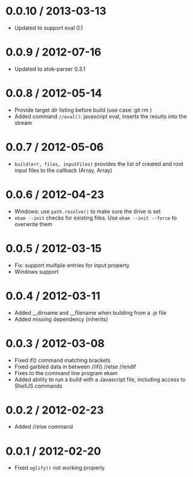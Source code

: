 0.0.10 / 2013-03-13
===================

* Updated to support eval 0.1

0.0.9 / 2012-07-16
==================

* Updated to atok-parser 0.3.1

0.0.8 / 2012-05-14
==================

* Provide target dir listing before build (use case: git rm <delta>)
* Added command `//eval()`: javascript eval, inserts the results into the stream

0.0.7 / 2012-05-06
==================

* `build(err, files, inputFiles)` provides the list of created and root input files to the callback (Array, Array)

0.0.6 / 2012-04-23
==================

* Windows: use `path.resolve()` to make sure the drive is set
* `ekam --init` checks for existing files. Use `ekam --init --force` to overwrite them

0.0.5 / 2012-03-15
==================

* Fix: support multiple entries for input property
* Windows support

0.0.4 / 2012-03-11
==================

* Added __dirname and __filename when building from a .js file
* Added missing dependency (inherits)

0.0.3 / 2012-03-08
==================

* Fixed if() command matching brackets
* Fixed garbled data in between //if() //else //endif
* Fixes to the command line program ekam
* Added ability to run a build with a Javascript file, including access to ShellJS commands

0.0.2 / 2012-02-23
==================

* Added //else command

0.0.1 / 2012-02-20
==================

* Fixed `uglify()` not working properly